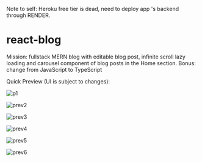 Note to self: Heroku free tier is dead, need to deploy app 's backend through RENDER. 

# react-blog
Mission: fullstack MERN blog with editable blog post, infinite scroll lazy loading and carousel component of blog posts in the Home section.
Bonus: change from JavaScript to TypeScript

Quick Preview (UI is subject to changes):

![p1](https://user-images.githubusercontent.com/69626975/216265328-98abd82d-0658-49a3-8cb8-d5c6c9bbb9c1.PNG)


![prev2](https://user-images.githubusercontent.com/69626975/183281452-ae290e44-9564-4085-8255-2189457dfcf0.PNG)

![prev3](https://user-images.githubusercontent.com/69626975/185792096-dd60684f-87dd-43b0-80c0-c5268fd60417.PNG)

![prev4](https://user-images.githubusercontent.com/69626975/185792100-63288c81-96ad-4bf0-a649-708ebb9128f4.PNG)

![prev5](https://user-images.githubusercontent.com/69626975/185792107-09370897-5a85-4cd6-8272-6b2a12551e16.PNG)

![prev6](https://user-images.githubusercontent.com/69626975/185792111-9a2e3ebb-430a-4086-bf2f-9c8d3494fab8.PNG)
